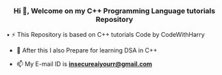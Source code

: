 <h3 align="center">Hi 👋, Welcome on my C++ Programming Language tutorials Repository</h3>
• ⚡ This Repository is based on C++ tutorials Code by CodeWithHarry

- 🌱 After this I also Prepare for learning DSA in C++

- 📫 My E-mail ID is **insecureaiyourr@gmail.com**

